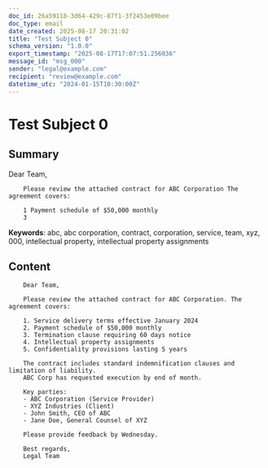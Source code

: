 ```yaml
---
doc_id: 26a59118-3d64-429c-87f1-3f2453e09bee
doc_type: email
date_created: 2025-08-17 20:31:02
title: "Test Subject 0"
schema_version: "1.0.0"
export_timestamp: "2025-08-17T17:07:51.256036"
message_id: "msg_000"
sender: "legal@example.com"
recipient: "review@example.com"
datetime_utc: "2024-01-15T10:30:00Z"
---
```


# Test Subject 0

## Summary

Dear Team,

        Please review the attached contract for ABC Corporation The agreement covers:

        1 Payment schedule of $50,000 monthly
        3

**Keywords**: abc, abc corporation, contract, corporation, service, team, xyz, 000, intellectual property, intellectual property assignments

## Content


        Dear Team,

        Please review the attached contract for ABC Corporation. The agreement covers:

        1. Service delivery terms effective January 2024
        2. Payment schedule of $50,000 monthly
        3. Termination clause requiring 60 days notice
        4. Intellectual property assignments
        5. Confidentiality provisions lasting 5 years

        The contract includes standard indemnification clauses and limitation of liability.
        ABC Corp has requested execution by end of month.

        Key parties:
        - ABC Corporation (Service Provider)
        - XYZ Industries (Client)
        - John Smith, CEO of ABC
        - Jane Doe, General Counsel of XYZ

        Please provide feedback by Wednesday.

        Best regards,
        Legal Team
        